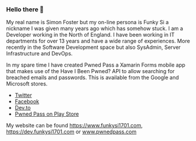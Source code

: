 ### Hello there 👋

My real name is Simon Foster but my on-line persona is Funky Si a nickname I was given many years ago which has somehow stuck. I am a Developer working in the North of England. I have been working in IT departments for over 13 years and have a wide range of experiences. More recently in the Software Development space but also SysAdmin, Server Infrastructure and DevOps.

In my spare time I have created Pwned Pass a Xamarin Forms mobile app that makes use of the Have I Been Pwned? API to allow searching for breached emails and passwords. This is available from the Google and Microsoft stores.

- [Twitter](https://twitter.com/funkysi1701)
- [Facebook](https://www.facebook.com/funkysi1701)
- [Dev.to](https://dev.to/funkysi1701)
- [Pwned Pass on Play Store](https://play.google.com/store/apps/details?id=pwnedpasswords.pwnedpasswords)

My website can be found https://www.funkysi1701.com, https://dev.funkysi1701.com or www.pwnedpass.com 
<!--
**funkysi1701/funkysi1701** is a ✨ _special_ ✨ repository because its `README.md` (this file) appears on your GitHub profile.

Here are some ideas to get you started:

- 🔭 I’m currently working on ...
- 🌱 I’m currently learning ...
- 👯 I’m looking to collaborate on ...
- 🤔 I’m looking for help with ...
- 💬 Ask me about ...
- 📫 How to reach me: ...
- 😄 Pronouns: ...
- ⚡ Fun fact: ...
-->
